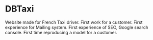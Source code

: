 # DBTaxi
Website made for French Taxi driver. First work for a customer.
First experience for Mailing system.
First experience of SEO, Google search console.
First time reproducing a model for a customer.
